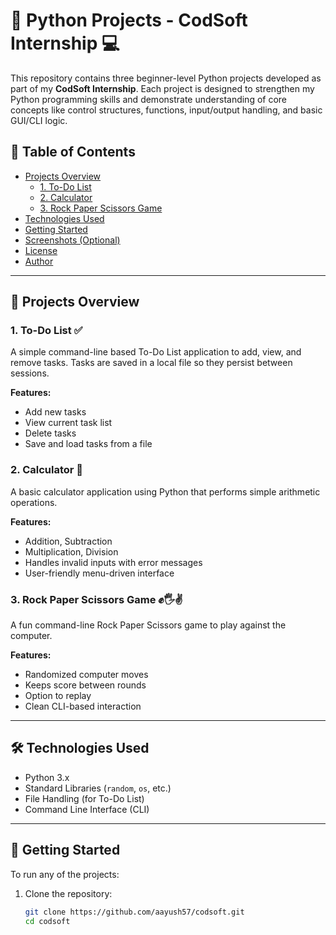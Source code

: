 # 🐍 Python Projects - CodSoft Internship 💻

This repository contains three beginner-level Python projects developed as part of my **CodSoft Internship**. Each project is designed to strengthen my Python programming skills and demonstrate understanding of core concepts like control structures, functions, input/output handling, and basic GUI/CLI logic.

## 🔗 Table of Contents

- [Projects Overview](#projects-overview)
  - [1. To-Do List](#1-to-do-list)
  - [2. Calculator](#2-calculator)
  - [3. Rock Paper Scissors Game](#3-rock-paper-scissors-game)
- [Technologies Used](#technologies-used)
- [Getting Started](#getting-started)
- [Screenshots (Optional)](#screenshots-optional)
- [License](#license)
- [Author](#author)

---

## 📌 Projects Overview

### 1. To-Do List ✅

A simple command-line based To-Do List application to add, view, and remove tasks. Tasks are saved in a local file so they persist between sessions.

**Features:**
- Add new tasks
- View current task list
- Delete tasks
- Save and load tasks from a file

### 2. Calculator 🧮

A basic calculator application using Python that performs simple arithmetic operations.

**Features:**
- Addition, Subtraction
- Multiplication, Division
- Handles invalid inputs with error messages
- User-friendly menu-driven interface

### 3. Rock Paper Scissors Game ✊🖐✌️

A fun command-line Rock Paper Scissors game to play against the computer.

**Features:**
- Randomized computer moves
- Keeps score between rounds
- Option to replay
- Clean CLI-based interaction

---

## 🛠 Technologies Used

- Python 3.x
- Standard Libraries (`random`, `os`, etc.)
- File Handling (for To-Do List)
- Command Line Interface (CLI)

---

## 🚀 Getting Started

To run any of the projects:

1. Clone the repository:
   ```bash
   git clone https://github.com/aayush57/codsoft.git
   cd codsoft
